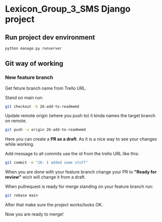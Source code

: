 # Lexicon_Group_3_SMS Django project

## Run project dev environment

```bash
python manage.py runserver
```

## Git way of working

### New feature branch

Get feture branch name from Trello URL.

Stand on main run:

```bash
git checkout -b 26-add-to-readmemd
```

Update remote origin (where you push to) it kinda names the target branch on remote.

```bash
git push -u origin 26-add-to-readmemd
```

Here you can create a **PR as a draft**. As it is a nice way to see your changes while working.

Add message to all commits use the id from the trello URL like this:

```bash
git commit -m "26: I added some stuff"
```

When you are done with your feature branch change your PR to **"Ready for review"** wich will change it from a draft.

When pullrequest is ready for merge standing on your feature branch run:

```bash
git rebase main
```

After that make sure the project works/looks OK.

Now you are ready to merge!
